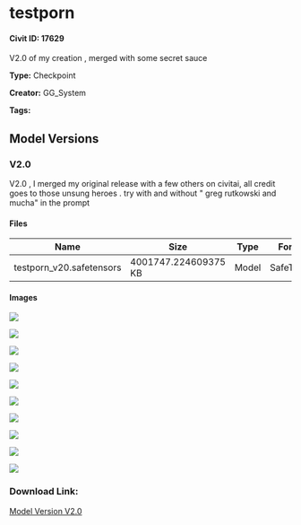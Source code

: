# testporn

#### Civit ID: 17629

<p>V2.0 of my creation , merged with some secret sauce</p>

**Type:** Checkpoint

**Creator:** GG_System

**Tags:** 

## Model Versions

### V2.0

<p>V2.0 , I merged my original release with a few others on civitai, all credit goes to those unsung heroes . try with and without " greg rutkowski and mucha" in the prompt</p>

#### Files

| Name | Size | Type | Format | Download Url | AutoV1 | AutoV2 | SHA256 | CRC32 | BLAKE3 |
| --- | --- | --- | --- | --- | --- | --- | --- | --- | --- |
| testporn_v20.safetensors | 4001747.224609375 KB | Model | SafeTensor | https://civitai.com/api/download/models/20844 | 38679718 | F2678AA4E7 | F2678AA4E77C386257D013C55C657A6D34A17557A40836D3C05857ED864EFC3D | DBBFBAC3 | 4960350ABC2D4C0F9E6E98E1EC6EAAB30E275E3EC7D4784F63E6E06F6D54FCBB |

#### Images

<p><img src="https://image.civitai.com/xG1nkqKTMzGDvpLrqFT7WA/a0e30502-bb4e-4c46-c8dc-b6733f077f00/width=450/220788.jpeg" /></p>

<p><img src="https://image.civitai.com/xG1nkqKTMzGDvpLrqFT7WA/1a938662-7d26-456a-6dec-68f9cffbf800/width=450/220787.jpeg" /></p>

<p><img src="https://image.civitai.com/xG1nkqKTMzGDvpLrqFT7WA/4d771617-02ab-4e1d-ee52-37fa8241e600/width=450/220786.jpeg" /></p>

<p><img src="https://image.civitai.com/xG1nkqKTMzGDvpLrqFT7WA/da5c4d8e-fff6-4aa8-7a94-e00f42c90800/width=450/220785.jpeg" /></p>

<p><img src="https://image.civitai.com/xG1nkqKTMzGDvpLrqFT7WA/359b2296-a579-4153-b022-ccca6f4ee200/width=450/220784.jpeg" /></p>

<p><img src="https://image.civitai.com/xG1nkqKTMzGDvpLrqFT7WA/28e37a22-6b4c-4dda-c046-eca3f3b76e00/width=450/220783.jpeg" /></p>

<p><img src="https://image.civitai.com/xG1nkqKTMzGDvpLrqFT7WA/126588ef-5474-4ce0-fa2e-0ae62b7f7100/width=450/220782.jpeg" /></p>

<p><img src="https://image.civitai.com/xG1nkqKTMzGDvpLrqFT7WA/f794e238-91ed-4c04-262b-e0e918709d00/width=450/220781.jpeg" /></p>

<p><img src="https://image.civitai.com/xG1nkqKTMzGDvpLrqFT7WA/72251da2-18cd-45e5-c8bc-52d68e695000/width=450/220780.jpeg" /></p>

<p><img src="https://image.civitai.com/xG1nkqKTMzGDvpLrqFT7WA/7d93d608-2bc0-4c64-efe8-9a34a2ddd800/width=450/220779.jpeg" /></p>

### Download Link:

[Model Version V2.0](https://civitai.com/api/download/models/20844)

